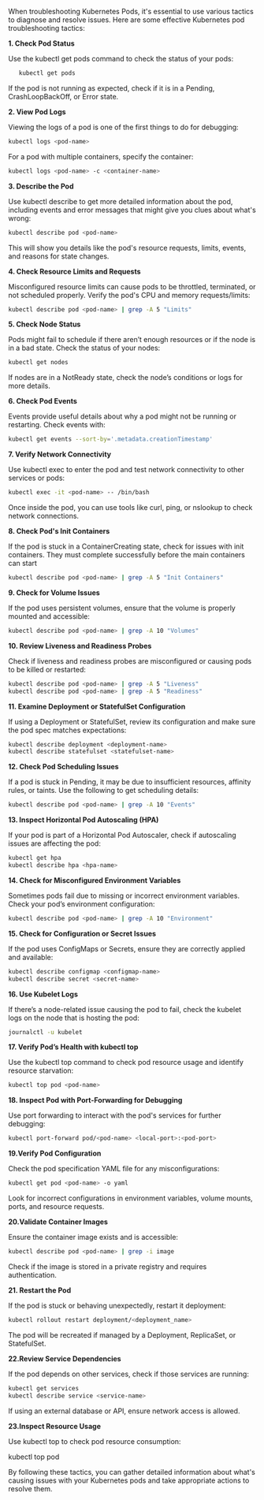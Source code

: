 When troubleshooting Kubernetes Pods, it's essential to use various tactics to diagnose and resolve issues. Here are some effective Kubernetes pod troubleshooting tactics:

**1. Check Pod Status**

Use the kubectl get pods command to check the status of your pods:

 ```bash
    kubectl get pods
```

If the pod is not running as expected, check if it is in a Pending, CrashLoopBackOff, or Error state.

**2. View Pod Logs**

Viewing the logs of a pod is one of the first things to do for debugging:

```bash
kubectl logs <pod-name>
```

For a pod with multiple containers, specify the container:

```bash
kubectl logs <pod-name> -c <container-name>
```

**3. Describe the Pod**

Use kubectl describe to get more detailed information about the pod, including events and error messages that might give you clues about what's wrong:

```bash
kubectl describe pod <pod-name>
```

This will show you details like the pod's resource requests, limits, events, and reasons for state changes.

**4. Check Resource Limits and Requests**

Misconfigured resource limits can cause pods to be throttled, terminated, or not scheduled properly. Verify the pod's CPU and memory requests/limits:

```bash
kubectl describe pod <pod-name> | grep -A 5 "Limits"
```

**5. Check Node Status**

Pods might fail to schedule if there aren’t enough resources or if the node is in a bad state. Check the status of your nodes:

```bash
kubectl get nodes
```
If nodes are in a NotReady state, check the node’s conditions or logs for more details.

**6. Check Pod Events**

Events provide useful details about why a pod might not be running or restarting. Check events with:

```bash
kubectl get events --sort-by='.metadata.creationTimestamp'
```

**7. Verify Network Connectivity**

Use kubectl exec to enter the pod and test network connectivity to other services or pods:

```bash
kubectl exec -it <pod-name> -- /bin/bash
```

Once inside the pod, you can use tools like curl, ping, or nslookup to check network connections.

**8. Check Pod's Init Containers**

If the pod is stuck in a ContainerCreating state, check for issues with init containers. They must complete successfully before the main containers can start

```bash
kubectl describe pod <pod-name> | grep -A 5 "Init Containers"
```

**9. Check for Volume Issues**

If the pod uses persistent volumes, ensure that the volume is properly mounted and accessible:

```bash
kubectl describe pod <pod-name> | grep -A 10 "Volumes"
```

**10. Review Liveness and Readiness Probes**

Check if liveness and readiness probes are misconfigured or causing pods to be killed or restarted:

```bash
kubectl describe pod <pod-name> | grep -A 5 "Liveness"
kubectl describe pod <pod-name> | grep -A 5 "Readiness"
```

**11. Examine Deployment or StatefulSet Configuration**

If using a Deployment or StatefulSet, review its configuration and make sure the pod spec matches expectations:

```bash
kubectl describe deployment <deployment-name>
kubectl describe statefulset <statefulset-name>
```

**12. Check Pod Scheduling Issues**

If a pod is stuck in Pending, it may be due to insufficient resources, affinity rules, or taints. Use the following to get scheduling details:

```bash
kubectl describe pod <pod-name> | grep -A 10 "Events"
```

**13. Inspect Horizontal Pod Autoscaling (HPA)**

If your pod is part of a Horizontal Pod Autoscaler, check if autoscaling issues are affecting the pod:

```bash
kubectl get hpa
kubectl describe hpa <hpa-name>
```

**14. Check for Misconfigured Environment Variables**

Sometimes pods fail due to missing or incorrect environment variables. Check your pod’s environment configuration:

```bash
kubectl describe pod <pod-name> | grep -A 10 "Environment"
```

**15. Check for Configuration or Secret Issues**

If the pod uses ConfigMaps or Secrets, ensure they are correctly applied and available:

```bash
kubectl describe configmap <configmap-name>
kubectl describe secret <secret-name>
```

**16. Use Kubelet Logs**

If there’s a node-related issue causing the pod to fail, check the kubelet logs on the node that is hosting the pod:

```bash
journalctl -u kubelet
```
**17. Verify Pod’s Health with kubectl top**

Use the kubectl top command to check pod resource usage and identify resource starvation:

```bash
kubectl top pod <pod-name>
```

**18. Inspect Pod with Port-Forwarding for Debugging**

Use port forwarding to interact with the pod's services for further debugging:

```bash
kubectl port-forward pod/<pod-name> <local-port>:<pod-port>
```

**19.Verify Pod Configuration**

Check the pod specification YAML file for any misconfigurations:

```bash
kubectl get pod <pod-name> -o yaml
```

Look for incorrect configurations in environment variables, volume mounts, ports, and resource requests.

**20.Validate Container Images**

Ensure the container image exists and is accessible:

```bash
kubectl describe pod <pod-name> | grep -i image
```

Check if the image is stored in a private registry and requires authentication.

**21. Restart the Pod**

If the pod is stuck or behaving unexpectedly, restart it deployment:

```bash
kubectl rollout restart deployment/<deployment_name>
```

The pod will be recreated if managed by a Deployment, ReplicaSet, or StatefulSet.

**22.Review Service Dependencies**

If the pod depends on other services, check if those services are running:

```bash
kubectl get services
kubectl describe service <service-name>
```

If using an external database or API, ensure network access is allowed.

**23.Inspect Resource Usage**

Use kubectl top to check pod resource consumption:

kubectl top pod <pod-name>

By following these tactics, you can gather detailed information about what's causing issues with your Kubernetes pods and take appropriate actions to resolve them.
